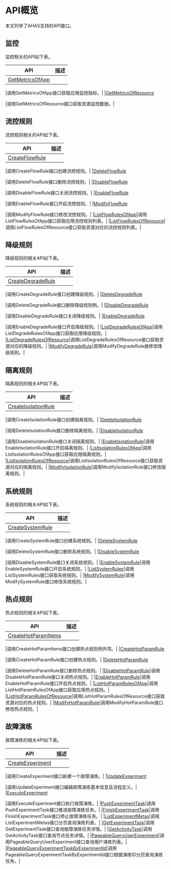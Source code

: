 # API概览

本文列举了AHAS支持的API接口。

## 监控

监控相关的API如下表。

|API|描述|
|---|--|
|[GetMetricsOfApp](/cn.zh-CN/API参考/监控/GetMetricsOfApp.md)

|调用GetMetricsOfApp接口获取应用监控指标。|
|[GetMetricsOfResource](/cn.zh-CN/API参考/监控/GetMetricsOfResource.md)

|调用GetMetricsOfResource接口获取资源监控数据。|

## 流控规则

流控规则相关的API如下表。

|API|描述|
|---|--|
|[CreateFlowRule](/cn.zh-CN/API参考/流控规则/CreateFlowRule.md)

|调用CreateFlowRule接口创建流控规则。|
|[DeleteFlowRule](/cn.zh-CN/API参考/流控规则/DeleteFlowRule.md)

|调用DeleteFlowRule接口删除流控规则。|
|[DisableFlowRule](/cn.zh-CN/API参考/流控规则/DisableFlowRule.md)

|调用DisableFlowRule接口关闭流控规则。|
|[EnableFlowRule](/cn.zh-CN/API参考/流控规则/EnableFlowRule.md)

|调用EnableFlowRule接口开启流控规则。|
|[ModifyFlowRule](/cn.zh-CN/API参考/流控规则/ModifyFlowRule.md)

|调用ModifyFlowRule接口修改流控规则。|
|[ListFlowRulesOfApp](/cn.zh-CN/API参考/流控规则/ListFlowRulesOfApp.md)|调用ListFlowRulesOfApp接口获取应用流控规则列表。|
|[ListFlowRulesOfResource](/cn.zh-CN/API参考/流控规则/ListFlowRulesOfResource.md)|调用ListFlowRulesOfResource接口获取资源对应的流控规则列表。|

## 降级规则

降级规则的相关API如下表。

|API|描述|
|---|--|
|[CreateDegradeRule](/cn.zh-CN/API参考/降级规则/CreateDegradeRule.md)

|调用CreateDegradeRule接口创建降级规则。|
|[DeleteDegradeRule](/cn.zh-CN/API参考/降级规则/DeleteDegradeRule.md)

|调用DeleteDegradeRule接口删除降级规则例。|
|[DisableDegradeRule](/cn.zh-CN/API参考/降级规则/DisableDegradeRule.md)

|调用DisableDegradeRule接口关闭降级规则。|
|[EnableDegradeRule](/cn.zh-CN/API参考/降级规则/EnableDegradeRule.md)

|调用EnableDegradeRule接口开启降级规则。|
|[ListDegradeRulesOfApp](/cn.zh-CN/API参考/降级规则/ListDegradeRulesOfApp.md)|调用ListDegradeRulesOfApp接口获取应用降级规则。|
|[ListDegradeRulesOfResource](/cn.zh-CN/API参考/降级规则/ListDegradeRulesOfResource.md)|调用ListDegradeRulesOfResource接口获取资源对应的降级规则。|
|[ModifyDegradeRule](/cn.zh-CN/API参考/降级规则/ModifyDegradeRule.md)|调用ModifyDegradeRule接修改降级规则。|

## 隔离规则

隔离规则的相关API如下表。

|API|描述|
|---|--|
|[CreateIsolationRule](/cn.zh-CN/API参考/隔离规则/CreateIsolationRule.md)

|调用CreateIsolationRule接口创建隔离规则。|
|[DeleteIsolationRule](/cn.zh-CN/API参考/隔离规则/DeleteIsolationRule.md)

|调用DeleteIsolationRule接口删除隔离规则。|
|[DisableIsolationRule](/cn.zh-CN/API参考/隔离规则/DisableIsolationRule.md)

|调用DisableIsolationRule接口关闭隔离规则。|
|[EnableIsolationRule](/cn.zh-CN/API参考/隔离规则/EnableIsolationRule.md)|调用EnableIsolationRule接口开启隔离规则。|
|[ListIsolationRulesOfApp](/cn.zh-CN/API参考/隔离规则/ListIsolationRulesOfApp.md)|调用ListIsolationRulesOfApp接口获取应用隔离规则。|
|[ListIsolationRulesOfResource](/cn.zh-CN/API参考/隔离规则/ListIsolationRulesOfResource.md)|调用ListIsolationRulesOfResource接口获取资源对应的隔离规则。|
|[ModifyIsolationRule](/cn.zh-CN/API参考/隔离规则/ModifyIsolationRule.md)|调用ModifyIsolationRule接口修改隔离规则。|

## 系统规则

系统规则的相关API如下表。

|API|描述|
|---|--|
|[CreateSystemRule](/cn.zh-CN/API参考/系统规则/CreateSystemRule.md)

|调用CreateSystemRule接口创建系统规则。|
|[DeleteSystemRule](/cn.zh-CN/API参考/系统规则/DeleteSystemRule.md)

|调用DeleteSystemRule接口删除系统规则。|
|[DisableSystemRule](/cn.zh-CN/API参考/系统规则/DisableSystemRule.md)

|调用DisableSystemRule接口关闭系统规则。|
|[EnableSystemRule](/cn.zh-CN/API参考/系统规则/EnableSystemRule.md)|调用EnableSystemRule接口开启系统规则。|
|[ListSystemRules](/cn.zh-CN/API参考/系统规则/ListSystemRules.md)|调用ListSystemRules接口获取系统规则。|
|[ModifySystemRule](/cn.zh-CN/API参考/系统规则/ModifySystemRule.md)|调用ModifySystemRule接口修改系统规则。|

## 热点规则

热点规则的相关API如下表。

|API|描述|
|---|--|
|[CreateHotParamItems](/cn.zh-CN/API参考/热点规则/CreateHotParamItems.md)

|调用CreateHotParamItems接口创建热点规则例外项。|
|[CreateHotParamRule](/cn.zh-CN/API参考/热点规则/CreateHotParamRule.md)

|调用CreateHotParamRule接口创建热点规则。|
|[DeleteHotParamRule](/cn.zh-CN/API参考/热点规则/DeleteHotParamRule.md)

|调用DeleteHotParamRule接口删除热点规则。|
|[DisableHotParamRule](/cn.zh-CN/API参考/热点规则/DisableHotParamRule.md)|调用DisableHotParamRule接口关闭热点规则。|
|[EnableHotParamRule](/cn.zh-CN/API参考/热点规则/EnableHotParamRule.md)|调用EnableHotParamRule接口开启热点规则。|
|[ListHotParamRulesOfApp](/cn.zh-CN/API参考/热点规则/ListHotParamRulesOfApp.md)|调用ListHotParamRulesOfApp接口获取应用热点规则。|
|[ListHotParamRulesOfResource](/cn.zh-CN/API参考/热点规则/ListHotParamRulesOfResource.md)|调用ListHotParamRulesOfResource接口获取资源对应的热点规则。|
|[ModifyHotParamRule](/cn.zh-CN/API参考/热点规则/ModifyHotParamRule.md)|调用ModifyHotParamRule接口修改热点规则。|

## 故障演练

故障演练的相关API如下表。

|API|描述|
|---|--|
|[CreateExperiment](/cn.zh-CN/API参考/故障演练/CreateExperiment.md)

|调用CreateExperiment接口新建一个故障演练。|
|[UpdateExperiment](/cn.zh-CN/API参考/故障演练/UpdateExperiment.md)

|调用UpdateExperiment接口编辑故障演练基本信息及流程定义。|
|[ExecuteExperiment](/cn.zh-CN/API参考/故障演练/ExecuteExperiment.md)

|调用ExecuteExperiment接口执行故障演练。|
|[PushExperimentTask](/cn.zh-CN/API参考/故障演练/PushExperimentTask.md)|调用PushExperimentTask接口推进故障演练任务。|
|[FinishExperimentTask](/cn.zh-CN/API参考/故障演练/FinishExperimentTask.md)|调用FinishExperimentTask接口停止故障演练任务。|
|[ListExperimentMetas](/cn.zh-CN/API参考/故障演练/ListExperimentMetas.md)|调用ListExperimentMetas接口分页查询演练列表。|
|[GetExperimentTask](/cn.zh-CN/API参考/故障演练/GetExperimentTask.md)|调用GetExperimentTask接口查询故障演练任务详情。|
|[GetActivityTask](/cn.zh-CN/API参考/故障演练/GetActivityTask.md)|调用GetActivityTask接口查询节点任务详情。|
|[PageableQueryUserExperiment](/cn.zh-CN/API参考/故障演练/PageableQueryUserExperiment.md)|调用PageableQueryUserExperiment接口查询用户演练列表。|
|[PageableQueryExperimentTaskByExperimentId](/cn.zh-CN/API参考/故障演练/PageableQueryExperimentTaskByExperimentId.md)|调用PageableQueryExperimentTaskByExperimentId接口根据演练ID分页查询演练任务。|

